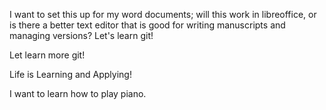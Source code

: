 I want to set this up for my word documents; will this work in libreoffice, or is there a 
better text editor that is good for writing manuscripts and managing versions?
Let's learn git!

Let learn more git!

Life is Learning and Applying!

I want to learn how to play piano.
